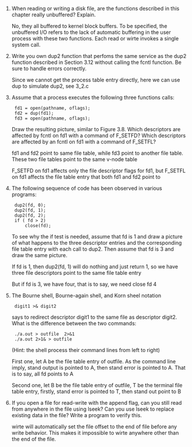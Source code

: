 1. When reading or writing a disk file, are the functions described in this chapter really unbuffered? Explain.
    
    No, they all buffered to kernel block buffers. To be specified, the unbuffered I/O refers to the lack of automatic buffering in the user process with these two functions. Each read or wirte invokes a single system call.

2. Write you own dup2 function that perfoms the same service as the dup2 function described in Section 3.12 without calling the fcntl function. Be sure to handle errors correctly.
    
    Since we cannot get the process table entry directly, here we can use dup to simulate dup2, see 3_2.c


3. Assume that a process executes the following three functions calls:

        fd1 = open(pathname, oflags);
        fd2 = dup(fd1);
        fd3 = open(pathname, oflags);

    Draw the resulting picture, similar to Figure 3.8. Which descriptors are affected by fcntl on fd1 with a command of F_SETFD? Which descriptors are affected by an fcntl on fd1 with a command of F_SETFL? 
    
    fd1 and fd2 point to same file table, while fd3 point to another file table. These two file tables point to the same v-node table

    F_SETFD on fd1 affects only the file descriptor flags for fd1, but F_SETFL on fd1 affects the file table entry that both fd1 and fd2 point to

4. The following sequence of code has been observed in various programs:

        dup2(fd, 0);
        dup2(fd, 1);
        dup2(fd, 2);
        if ( fd > 2)
            close(fd);

    To see why the if test is needed, assume that fd is 1 and draw a picture of what happens to the three descriptor entries and the corresponding file table entry with each call to dup2. Then assume that fd is 3 and draw the same picture.

    If fd is 1, then dup2(fd, 1) will do nothing and just return 1, so we have three file descriptors point to the same file table entry

    But if fd is 3, we have four, that is to say, we need close fd 4

5. The Bourne shell, Bourne-again shell, and Korn sheel notation

        digit1 >& digit2
        
    says to redirect descriptor digit1 to the same file as descriptor digit2. What is the difference between the two commands:
      
        ./a.out > outfile  2>&1
        ./a.out 2>1& > outfile
        
    (Hint: the shell process their command lines from left to right)
    
    First one, let A be the file table entry of outfile. As the command line imply, stand output is pointed to A, then stand error is pointed to A. That is to say, all fd points to A

    Second one, let B be the file table entry of outfile, T be the terminal file table entry, firstly, stand error is pointed to T, then stand out point to B

6. If you open a file for read-write with the append flag, can you still read from anywhere in the file using lseek? Can you use lseek to replace existing data in the file? Write a program to verify this.

    wirte will automatically set the file offset to the end of file before any write behavior. This makes it impossible to wirte anywhere other than the end of the file.
